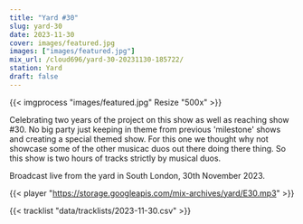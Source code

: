 ```yaml
---
title: "Yard #30"
slug: yard-30
date: 2023-11-30
cover: images/featured.jpg
images: ["images/featured.jpg"]
mix_url: /cloud696/yard-30-20231130-185722/
station: Yard
draft: false
---
```


{{< imgprocess "images/featured.jpg" Resize "500x" >}}

Celebrating two years of the project on this show as well as reaching show #30. 
No big party just keeping in theme from previous 'milestone' shows and creating a special themed show. 
For this one we thought why not showcase some of the other musicac duos out there doing there thing. 
So this show is two hours of tracks strictly by musical duos.

Broadcast live from the yard in South London, 30th November 2023.

{{< player "https://storage.googleapis.com/mix-archives/yard/E30.mp3" >}}

{{< tracklist "data/tracklists/2023-11-30.csv" >}}
